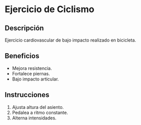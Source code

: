 # Ejercicio de Ciclismo

## Descripción
Ejercicio cardiovascular de bajo impacto realizado en bicicleta.

## Beneficios
- Mejora resistencia.
- Fortalece piernas.
- Bajo impacto articular.

## Instrucciones
1. Ajusta altura del asiento.
2. Pedalea a ritmo constante.
3. Alterna intensidades.